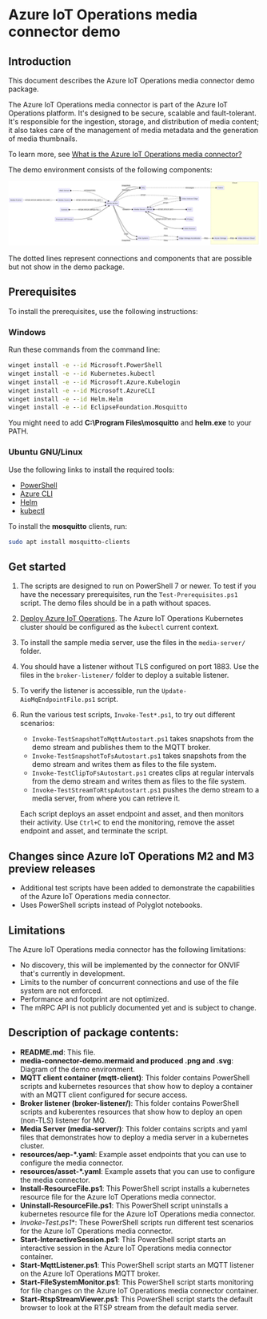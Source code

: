 # Azure IoT Operations media connector demo

## Introduction

This document describes the Azure IoT Operations media connector demo package.

The Azure IoT Operations media connector is part of the Azure IoT Operations platform. It's designed to be secure, scalable and fault-tolerant. It's responsible for the ingestion, storage, and distribution of media content; it also takes care of the management of media metadata and the generation of media thumbnails.

To learn more, see [What is the Azure IoT Operations media connector?](https://learn.microsoft.com/azure/iot-operations/discover-manage-assets/overview-media-connector)

The demo environment consists of the following components:

![Demo environment diagram](media-connector-demo.png)

The dotted lines represent connections and components that are possible but not show in the demo package.

## Prerequisites

To install the prerequisites, use the following instructions:

### Windows

Run these commands from the command line:

```cmd
winget install -e --id Microsoft.PowerShell
winget install -e --id Kubernetes.kubectl
winget install -e --id Microsoft.Azure.Kubelogin
winget install -e --id Microsoft.AzureCLI
winget install -e --id Helm.Helm
winget install -e --id EclipseFoundation.Mosquitto
```

You might need to add **C:\Program Files\mosquitto** and **helm.exe** to your PATH.

### Ubuntu GNU/Linux

Use the following links to install the required tools:

- [PowerShell](https://learn.microsoft.com/powershell/scripting/install/install-ubuntu)
- [Azure CLI](https://learn.microsoft.com/cli/azure/install-azure-cli-linux)
- [Helm](https://helm.sh/docs/intro/install/)
- [kubectl](https://kubernetes.io/docs/tasks/tools/install-kubectl-linux/)

To install the **mosquitto** clients, run:

```bash
sudo apt install mosquitto-clients
```

## Get started

1. The scripts are designed to run on PowerShell 7 or newer. To test if you have the necessary prerequisites, run the `Test-Prerequisites.ps1` script. The demo files should be in a path without spaces.
1. [Deploy Azure IoT Operations](https://learn.microsoft.com/azure/iot-operations/deploy-iot-ops/overview-deploy). The Azure IoT Operations Kubernetes cluster should be configured as the `kubectl` current context.
1. To install the sample media server, use the files in the `media-server/` folder.
1. You should have a listener without TLS configured on port 1883. Use the files in the `broker-listener/` folder to deploy a suitable listener.
1. To verify the listener is accessible, run the `Update-AioMqEndpointFile.ps1` script.
1. Run the various test scripts, `Invoke-Test*.ps1`, to try out different scenarios:

   - `Invoke-TestSnapshotToMqttAutostart.ps1` takes snapshots from the demo stream and publishes them to the MQTT broker.
   - `Invoke-TestSnapshotToFsAutostart.ps1` takes snapshots from the demo stream and writes them as files to the file system.
   - `Invoke-TestClipToFsAutostart.ps1` creates clips at regular intervals from the demo stream and writes them as files to the file system.
   - `Invoke-TestStreamToRtspAutostart.ps1` pushes the demo stream to a media server, from where you can retrieve it.
   
   Each script deploys an asset endpoint and asset, and then monitors their activity. Use `Ctrl+C` to end the monitoring, remove the asset endpoint and asset, and terminate the script.

## Changes since Azure IoT Operations M2 and M3 preview releases

- Additional test scripts have been added to demonstrate the capabilities of the Azure IoT Operations media connector.
- Uses PowerShell scripts instead of Polyglot notebooks.

## Limitations

The Azure IoT Operations media connector has the following limitations:

- No discovery, this will be implemented by the connector for ONVIF that's currently in development.
- Limits to the number of concurrent connections and use of the file system are not enforced.
- Performance and footprint are not optimized.
- The mRPC API is not publicly documented yet and is subject to change.

## Description of package contents:

- **README.md**: This file.
- **media-connector-demo.mermaid and produced .png and .svg**: Diagram of the demo environment.
- **MQTT client container (mqtt-client)**: This folder contains PowerShell scripts and kubernetes resources that show how to deploy a container with an MQTT client configured for secure access.
- **Broker listener (broker-listener/)**: This folder contains PowerShell scripts and kuberentes resources that show how to deploy an open (non-TLS) listener for MQ.
- **Media Server (media-server/)**: This folder contains scripts and yaml files that demonstrates how to deploy a media server in a kubernetes cluster.
- **resources/aep-*.yaml**: Example asset endpoints that you can use to configure the media connector.
- **resources/asset-*.yaml**: Example assets that you can use to configure the media connector.
- **Install-ResourceFile.ps1**: This PowerShell script installs a kubernetes resource file for the Azure IoT Operations media connector.
- **Uninstall-ResourceFile.ps1**: This PowerShell script uninstalls a kubernetes resource file for the Azure IoT Operations media connector.
- **Invoke-Test*.ps1**: These PowerShell scripts run different test scenarios for the Azure IoT Operations media connector.
- **Start-InteractiveSession.ps1**: This PowerShell script starts an interactive session in the Azure IoT Operations media connector container.
- **Start-MqttListener.ps1**: This PowerShell script starts an MQTT listener on the Azure IoT Operations MQTT broker.
- **Start-FileSystemMonitor.ps1**: This PowerShell script starts monitoring for file changes on the Azure IoT Operations media connector container.
- **Start-RtspStreamViewer.ps1**: This PowerShell script starts the default browser to look at the RTSP stream from the default media server.
